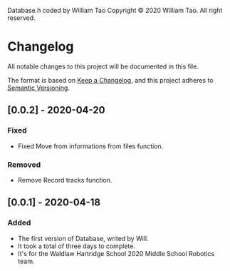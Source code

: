 Database.h coded by William Tao
Copyright © 2020 William Tao. All right reserved.

# Changelog
All notable changes to this project will be documented in this file.

The format is based on [Keep a Changelog](https://keepachangelog.com/en/1.0.0/),
and this project adheres to [Semantic Versioning](https://semver.org/spec/v2.0.0.html).

## [0.0.2] - 2020-04-20
### Fixed
- Fixed Move from informations from files function.
### Removed
- Remove Record tracks function.

## [0.0.1] - 2020-04-18
### Added
- The first version of Database, writed by Will.
- It took a total of three days to complete.
- It's for the Waldlaw Hartridge School 2020 Middle School Robotics team.
